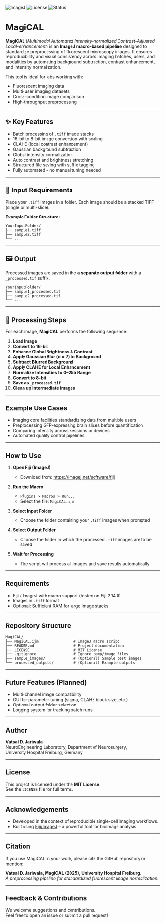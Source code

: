 
![ImageJ](https://img.shields.io/badge/ImageJ-Macro-blue)
![License](https://img.shields.io/badge/license-MIT-green)
![Status](https://img.shields.io/badge/status-Prototype--Stable-yellow)

# MagiCAL

**MagiCAL** (*Multimodal Automated Intensity-normalized Contrast-Adjusted Local-enhancement*) is an **ImageJ macro-based pipeline** designed to standardize preprocessing of fluorescent microscopy images. It ensures reproducibility and visual consistency across imaging batches, users, and modalities by automating background subtraction, contrast enhancement, and intensity normalization.

This tool is ideal for labs working with:
- Fluorescent imaging data
- Multi-user imaging datasets
- Cross-condition image comparison
- High-throughput preprocessing

---

## ✨ Key Features

- Batch processing of `.tiff` image stacks
- 16-bit to 8-bit image conversion with scaling
- CLAHE (local contrast enhancement)
- Gaussian background subtraction
- Global intensity normalization
- Auto contrast and brightness stretching
- Structured file saving with suffix tagging
- Fully automated – no manual tuning needed

---

## 📁 Input Requirements

Place your `.tiff` images in a folder. Each image should be a stacked TIFF (single or multi-slice).

**Example Folder Structure:**
```plaintext
YourInputFolder/
├── sample1.tiff
├── sample2.tiff
└── ...
```

---

## 🖼️ Output

Processed images are saved in the **a separate output folder** with a `_processed.tif` suffix.

```plaintext
YourInputFolder/
├── sample1_processed.tif
├── sample2_processed.tif
└── ...
```

---

## 🔁 Processing Steps

For each image, **MagiCAL** performs the following sequence:

1. **Load Image**
2. **Convert to 16-bit**
3. **Enhance Global Brightness & Contrast**
4. **Apply Gaussian Blur (σ = 7) to Background**
5. **Subtract Blurred Background**
6. **Apply CLAHE for Local Enhancement**
7. **Normalize Intensities to 0–255 Range**
8. **Convert to 8-bit**
9. **Save as `_processed.tif`**
10. **Clean up intermediate images**

---

##  Example Use Cases

- Imaging core facilities standardizing data from multiple users
- Preprocessing GFP-expressing brain slices before quantification
- Comparing intensity across sessions or devices
- Automated quality control pipelines

---

##  How to Use

1. **Open Fiji (ImageJ)**
   - Download from: https://imagej.net/software/fiji

2. **Run the Macro**
   - `Plugins > Macros > Run...`
   - Select the file: `MagiCAL.ijm`

3. **Select Input Folder**
   - Choose the folder containing your `.tiff` images when prompted
  
4. **Select Output Folder**
   - Choose the folder in which the processed `.tiff` images are to be saved

5. **Wait for Processing**
   - The script will process all images and save results automatically

---

##  Requirements

- Fiji / ImageJ with macro support (tested on Fiji 2.14.0)
- Images in `.tiff` format
- Optional: Sufficient RAM for large image stacks

---

##  Repository Structure

```plaintext
MagiCAL/
├── MagiCAL.ijm                # ImageJ macro script
├── README.md                  # Project documentation
├── LICENSE                    # MIT License
├── .gitignore                 # Ignore temp/image files
├── sample_images/             # (Optional) Sample test images
└── processed_outputs/         # (Optional) Example outputs
```

---

##  Future Features (Planned)

- Multi-channel image compatibility
- GUI for parameter tuning (sigma, CLAHE block size, etc.)
- Optional output folder selection
- Logging system for tracking batch runs

---

##  Author

**Vatsal D. Jariwala**  
NeuroEngineering Laboratory, 
Department of Neurosurgery,  
University Hospital Freiburg, Germany

---

##  License

This project is licensed under the **MIT License**.  
See the `LICENSE` file for full terms.

---

##  Acknowledgements

- Developed in the context of reproducible single-cell imaging workflows.
- Built using [Fiji/ImageJ](https://imagej.net/) – a powerful tool for bioimage analysis.

---

##  Citation

If you use MagiCAL in your work, please cite the GitHub repository or mention:

**Vatsal D. Jariwala, MagiCAL (2025), University Hospital Freiburg.**  
*A preprocessing pipeline for standardized fluorescent image normalization.*  

---

##  Feedback & Contributions

We welcome suggestions and contributions.  
Feel free to open an issue or submit a pull request!
